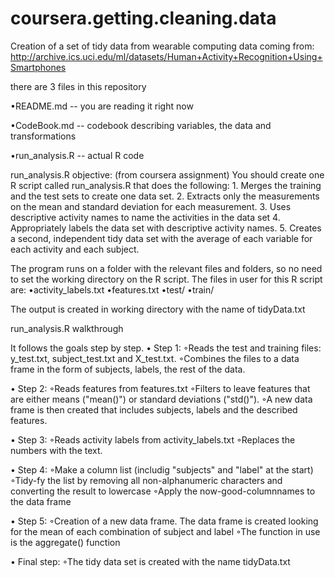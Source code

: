 coursera.getting.cleaning.data
==============================
Creation of a set of tidy data from wearable computing data coming from: http://archive.ics.uci.edu/ml/datasets/Human+Activity+Recognition+Using+Smartphones

there are 3 files in this repository

•README.md -- you are reading it right now

•CodeBook.md -- codebook describing variables, the data and transformations

•run_analysis.R -- actual R code

run_analysis.R objective:
(from coursera assignment)
You should create one R script called run_analysis.R that does the following: 1. Merges the training and the test sets to create one data set. 2. Extracts only the measurements on the mean and standard deviation for each measurement. 3. Uses descriptive activity names to name the activities in the data set 4. Appropriately labels the data set with descriptive activity names. 5. Creates a second, independent tidy data set with the average of each variable for each activity and each subject. 

The program runs on a folder with the relevant files and folders, so no need to set the working directory on the R script.
The files in user for this R script are:
•activity_labels.txt
•features.txt
•test/
•train/

The output is created in working directory with the name of tidyData.txt

run_analysis.R walkthrough

It follows the goals step by step.
• Step 1:
◦Reads the test and training files: y_test.txt, subject_test.txt and X_test.txt.
◦Combines the files to a data frame in the form of subjects, labels, the rest of the data.

• Step 2:
◦Reads features from features.txt
◦Filters to leave features that are either means ("mean()") or standard deviations ("std()"). 
◦A new data frame is then created that includes subjects, labels and the described features.

• Step 3:
◦Reads  activity labels from activity_labels.txt
◦Replaces the numbers with the text.

• Step 4:
◦Make a column list (includig "subjects" and "label" at the start)
◦Tidy-fy the list by removing all non-alphanumeric characters and converting the result to lowercase
◦Apply the now-good-columnnames to the data frame

• Step 5:
◦Creation of a new data frame. The data frame is created looking for the mean of each combination of subject and label
◦The function in use is the aggregate()  function

• Final step:
◦The tidy data set is created with the name tidyData.txt


